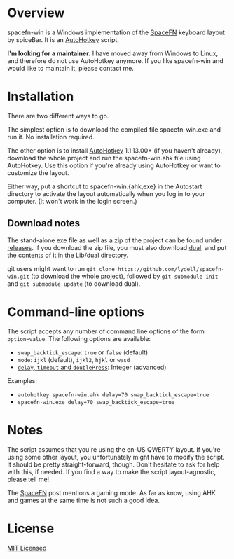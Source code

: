 Overview
========

spacefn-win is a Windows implementation of the [SpaceFN] keyboard layout by spiceBar. It is an
[AutoHotkey] script.

**I'm looking for a maintainer.** I have moved away from Windows to Linux, and therefore do not use
AutoHotkey anymore. If you like spacefn-win and would like to maintain it, please contact me.


Installation
============

There are two different ways to go.

The simplest option is to download the compiled file spacefn-win.exe and run it. No installation
required.

The other option is to install [AutoHotkey] 1.1.13.00+ (if you haven't already), download the whole
project and run the spacefn-win.ahk file using AutoHotkey. Use this option if you're already using
AutoHotkey or want to customize the layout.

Either way, put a shortcut to spacefn-win.{ahk,exe} in the Autostart directory to activate the
layout automatically when you log in to your computer. (It won't work in the login screen.)

Download notes
--------------

The stand-alone exe file as well as a zip of the project can be found under [releases]. If you
download the zip file, you must also download [dual], and put the contents of it in the Lib/dual
directory.

git users might want to run `git clone https://github.com/lydell/spacefn-win.git` (to download the
whole project), followed by `git submodule init` and `git submodule update` (to download dual).


Command-line options
====================

The script accepts any number of command line options of the form `option=value`. The following
options are available:

- `swap_backtick_escape`: `true` or `false` (default)
- `mode`: `ijkl` (default), `ijkl2`, `hjkl` or `wasd`
- [`delay`, `timeout` and `doublePress`][dual-config]: Integer (advanced)

Examples:

- `autohotkey spacefn-win.ahk delay=70 swap_backtick_escape=true`
- `spacefn-win.exe delay=70 swap_backtick_escape=true`


Notes
=====

The script assumes that you're using the en-US QWERTY layout. If you're using some other layout, you
unfortunately might have to modify the script. It should be pretty straight-forward, though. Don't
hesitate to ask for help with this, if needed. If you find a way to make the script layout-agnostic,
please tell me!

The [SpaceFN] post mentions a gaming mode. As far as know, using AHK and games at the same time is
not such a good idea.


License
=======

[MIT Licensed](LICENSE)


[AutoHotkey]:  http://ahkscript.org/
[dual]:        https://github.com/lydell/dual/releases
[dual-config]: https://github.com/lydell/dual#configuration
[releases]:    https://github.com/lydell/spacefn-win/releases
[SpaceFN]:     http://geekhack.org/index.php?topic=51069.0
